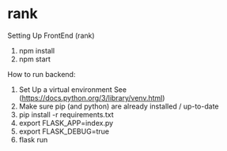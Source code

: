 # rank

Setting Up FrontEnd (rank)

1. npm install
2. npm start

How to run backend:

1. Set Up a virtual environment See (https://docs.python.org/3/library/venv.html)
2. Make sure pip (and python) are already installed / up-to-date
3. pip install -r requirements.txt
4. export FLASK_APP=index.py
5. export FLASK_DEBUG=true
6. flask run
